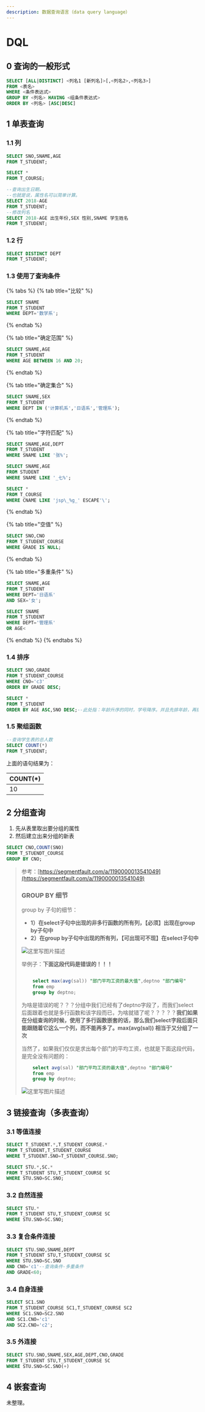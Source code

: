 ```yaml
---
description: 数据查询语言（data query language）
---
```


# DQL

## 0 查询的一般形式

```sql
SELECT [ALL|DISTINCT] <列名1 [新列名]>[,<列名2>,<列名3>]
FROM <表名>
WHERE <条件表达式>
GROUP BY <列名> HAVING <组条件表达式>
ORDER BY <列名> [ASC|DESC]
```

## 1 单表查询

### 1.1 列

```sql
SELECT SNO,SNAME,AGE
FROM T_STUDENT;
```

```sql
SELECT *
FROM T_COURSE;
```

```sql
--查询出生日期。
--也就是说，属性名可以简单计算。
SELECT 2018-AGE
FROM T_STUDENT;
--修改列名
SELECT 2018-AGE 出生年份,SEX 性别,SNAME 学生姓名
FROM T_STUDENT;
```

### 1.2 行

```sql
SELECT DISTINCT DEPT
FROM T_STUDENT;
```

### 1.3 使用了查询条件

{% tabs %}
{% tab title="比较" %}
```sql
SELECT SNAME
FROM T_STUDENT
WHERE DEPT='数学系';
```
{% endtab %}

{% tab title="确定范围" %}
```sql
SELECT SNAME,AGE
FROM T_STUDENT
WHERE AGE BETWEEN 16 AND 20;
```
{% endtab %}

{% tab title="确定集合" %}
```sql
SELECT SNAME,SEX
FROM T_STUDENT
WHERE DEPT IN ('计算机系','日语系','管理系');
```
{% endtab %}

{% tab title="字符匹配" %}
```sql
SELECT SNAME,AGE,DEPT
FROM T_STUDENT
WHERE SNAME LIKE '张%';

SELECT SNAME,AGE
FROM STUDENT
WHERE SNAME LIKE '_七%';

SELECT *
FROM T_COURSE
WHERE CNAME LIKE 'jsp\_%g_' ESCAPE'\';
```
{% endtab %}

{% tab title="空值" %}
```sql
SELECT SNO,CNO
FROM T_STUDENT_COURSE
WHERE GRADE IS NULL;
```
{% endtab %}

{% tab title="多重条件" %}
```sql
SELECT SNAME,AGE
FROM T_STUDENT
WHERE DEPT='日语系'
AND SEX='女';

SELECT SNAME
FROM T_STUDENT
WHERE DEPT='管理系'
OR AGE<
```
{% endtab %}
{% endtabs %}

### 1.4 排序

```sql
SELECT SNO,GRADE
FROM T_STUDENT_COURSE
WHERE CNO='c3'
ORDER BY GRADE DESC;

SELECT *
FROM T_STUDENT
ORDER BY AGE ASC,SNO DESC;--此处指：年龄升序的同时，学号降序。并且先排年龄，再排年龄相同的人的学号。
```

### 1.5 聚组函数

```sql
--查询学生表的总人数
SELECT COUNT(*)
FROM T_STUDENT;
```

上面的语句结果为：

| COUNT\(\*\) |
| :--- |
| 10 |

## 2 分组查询

1. 先从表里取出要分组的属性
2. 然后建立出来分组的新表

```sql
SELECT CNO,COUNT(SNO)
FROM T_STUENDT_COURSE
GROUP BY CNO;
```

> 参考：[https://segmentfault.com/a/1190000013541049](https://segmentfault.com/a/1190000013541049)
>
> ### GROUP BY 细节 <a id="item-8"></a>
>
> group by 子句的细节：
>
> * **1）在select子句中出现的非多行函数的所有列，【必须】出现在group by子句中**
> * **2）在group by子句中出现的所有列，【可出现可不现】在select子句中**
>
> ![&#x8FD9;&#x91CC;&#x5199;&#x56FE;&#x7247;&#x63CF;&#x8FF0;](../../.gitbook/assets/1320588777-5a9dea47ea8ee_articlex.jpg)
>
> 举例子：**下面这段代码是错误的！！！**
>
> ```sql
>
>     select max(avg(sal)) "部门平均工资的最大值",deptno "部门编号"
>     from emp
>     group by deptno;
> ```
>
> 为啥是错误的呢？？？分组中我们已经有了deptno字段了，而我们select 后面跟着也就是多行函数和该字段而已，为啥就错了呢？？？？？**我们如果在分组查询的时候，使用了多行函数嵌套的话，那么我们select字段后面只能跟随着它这么一个列，而不能再多了。max\(avg\(sal\)\) 相当于又分组了一次**
>
> 当然了，如果我们仅仅是求出每个部门的平均工资，也就是下面这段代码，是完全没有问题的：
>
> ```sql
>     select avg(sal) "部门平均工资的最大值",deptno "部门编号"
>     from emp
>     group by deptno;
> ```
>
> ![&#x8FD9;&#x91CC;&#x5199;&#x56FE;&#x7247;&#x63CF;&#x8FF0;](../../.gitbook/assets/908210854-5a9dea47c412a_articlex.png)

## 3 链接查询（多表查询）

### 3.1 等值连接

```sql
SELECT T_STUDENT.*,T_STUDENT_COURSE.*
FROM T_STUDENT,T_STUDENT_COURSE
WHERE T_STUDENT.SNO=T_STUDENT_COURSE.SNO;

SELECT STU.*,SC.*
FROM T_STUDENT STU,T_STUDENT_COURSE SC
WHERE STU.SNO=SC.SNO;
```

### 3.2 自然连接

```sql
SELECT STU.*
FROM T_STUDENT STU,T_STUDENT_COURSE SC
WHERE STU.SNO=SC.SNO;
```

### 3.3 复合条件连接

```sql
SELECT STU.SNO,SNAME,DEPT
FROM T_STUDENT STU,T_STUDENT_COURSE SC
WHERE STU.SNO=SC.SNO
AND CNO='c1'--查询条件-多重条件
AND GRADE<60;
```

### 3.4 自身连接

```sql
SELECT SC1.SNO
FROM T_STUDENT_COURSE SC1,T_STUDENT_COURSE SC2
WHERE SC1.SNO=SC2.SNO
AND SC1.CNO='c1'
AND SC2.CNO='c2';
```

### 3.5 外连接

```sql
SELECT STU.SNO,SNAME,SEX,AGE,DEPT,CNO,GRADE
FROM T_STUDENT STU,T_STUDENT_COURSE SC
WHERE STU.SNO=SC.SNO(+)
```

## 4 嵌套查询

未整理。

